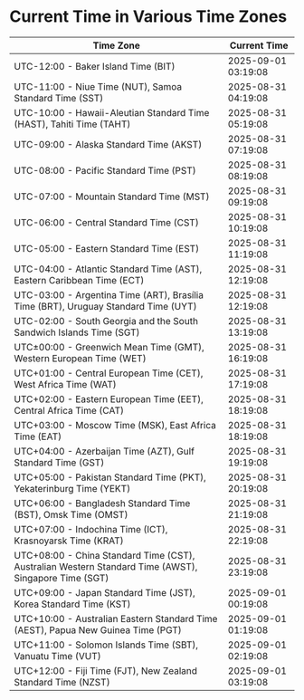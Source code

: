 # Current Time in Various Time Zones

| Time Zone | Current Time |
|-----------|--------------|
| UTC-12:00 - Baker Island Time (BIT) | 2025-09-01 03:19:08 |
| UTC-11:00 - Niue Time (NUT), Samoa Standard Time (SST) | 2025-08-31 04:19:08 |
| UTC-10:00 - Hawaii-Aleutian Standard Time (HAST), Tahiti Time (TAHT) | 2025-08-31 05:19:08 |
| UTC-09:00 - Alaska Standard Time (AKST) | 2025-08-31 07:19:08 |
| UTC-08:00 - Pacific Standard Time (PST) | 2025-08-31 08:19:08 |
| UTC-07:00 - Mountain Standard Time (MST) | 2025-08-31 09:19:08 |
| UTC-06:00 - Central Standard Time (CST) | 2025-08-31 10:19:08 |
| UTC-05:00 - Eastern Standard Time (EST) | 2025-08-31 11:19:08 |
| UTC-04:00 - Atlantic Standard Time (AST), Eastern Caribbean Time (ECT) | 2025-08-31 12:19:08 |
| UTC-03:00 - Argentina Time (ART), Brasília Time (BRT), Uruguay Standard Time (UYT) | 2025-08-31 12:19:08 |
| UTC-02:00 - South Georgia and the South Sandwich Islands Time (SGT) | 2025-08-31 13:19:08 |
| UTC±00:00 - Greenwich Mean Time (GMT), Western European Time (WET) | 2025-08-31 16:19:08 |
| UTC+01:00 - Central European Time (CET), West Africa Time (WAT) | 2025-08-31 17:19:08 |
| UTC+02:00 - Eastern European Time (EET), Central Africa Time (CAT) | 2025-08-31 18:19:08 |
| UTC+03:00 - Moscow Time (MSK), East Africa Time (EAT) | 2025-08-31 18:19:08 |
| UTC+04:00 - Azerbaijan Time (AZT), Gulf Standard Time (GST) | 2025-08-31 19:19:08 |
| UTC+05:00 - Pakistan Standard Time (PKT), Yekaterinburg Time (YEKT) | 2025-08-31 20:19:08 |
| UTC+06:00 - Bangladesh Standard Time (BST), Omsk Time (OMST) | 2025-08-31 21:19:08 |
| UTC+07:00 - Indochina Time (ICT), Krasnoyarsk Time (KRAT) | 2025-08-31 22:19:08 |
| UTC+08:00 - China Standard Time (CST), Australian Western Standard Time (AWST), Singapore Time (SGT) | 2025-08-31 23:19:08 |
| UTC+09:00 - Japan Standard Time (JST), Korea Standard Time (KST) | 2025-09-01 00:19:08 |
| UTC+10:00 - Australian Eastern Standard Time (AEST), Papua New Guinea Time (PGT) | 2025-09-01 01:19:08 |
| UTC+11:00 - Solomon Islands Time (SBT), Vanuatu Time (VUT) | 2025-09-01 02:19:08 |
| UTC+12:00 - Fiji Time (FJT), New Zealand Standard Time (NZST) | 2025-09-01 03:19:08 |
